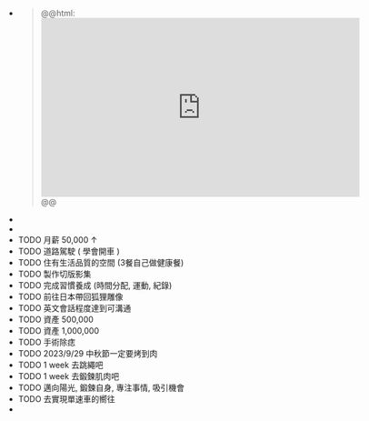 - >@@html: <iframe width="560" height="315" src="https://www.youtube.com/embed/vx2u5uUu3DE" title="YouTube video player" frameborder="0" allow="accelerometer; autoplay; clipboard-write; encrypted-media; gyroscope; picture-in-picture" allowfullscreen></iframe>@@
-
-
- TODO 月薪 50,000 ↑
- TODO 道路駕駛 ( 學會開車 )
- TODO 住有生活品質的空間 (3餐自己做健康餐)
- TODO 製作切版影集
- TODO 完成習慣養成 (時間分配, 運動, 紀錄)
- TODO 前往日本帶回狐狸雕像
- TODO 英文會話程度達到可溝通
- TODO 資產 500,000
- TODO  資產 1,000,000
- TODO 手術除痣
- TODO 2023/9/29 中秋節一定要烤到肉
- TODO  1 week 去跳繩吧
- TODO 1 week 去鍛鍊肌肉吧
- TODO 邁向陽光, 鍛鍊自身, 專注事情,  吸引機會
- TODO 去實現單速車的嚮往
-